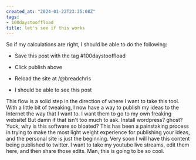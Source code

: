 ```yaml
---
created_at: "2024-01-22T23:35:08Z"
tags:
- 100daystooffload
title: let's see if this works
---
```


So if my calculations are right, I should be able to do the following:

- Save this post with the tag #100daystooffload

- Click publish above

- Reload the site at /@breadchris

- I should be able to see this post


This flow is a solid step in the direction of where I want to take this tool. With a little bit of tweaking, I now have a way to publish my ideas to the Internet the way that I want to. I want them to go to my own freaking website! But damn if that isn't too much to ask. Install wordpress? ghost? Yuck, why is this software so bloated? This has been a painstaking process in trying to make the most light weight experience for publishing your ideas, and the personal site is just the beginning. Very soon I will have this content being published to twitter. I want to take my youtube live streams, edit them here, and then share those edits. Man, this is going to be so cool.